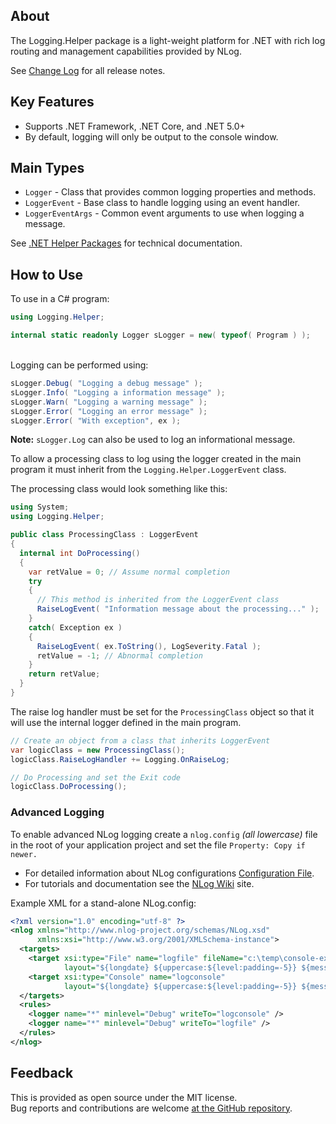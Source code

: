 ## About
The Logging.Helper package is a light-weight platform for .NET with rich log routing and management capabilities provided by NLog.

See [Change Log](https://github.com/KevinDHeath/NuGetPackages/tree/main/src/Helper/Logging.Helper#change-log) for all release notes.

## Key Features
- Supports .NET Framework, .NET Core, and .NET 5.0+
- By default, logging will only be output to the console window.

## Main Types
- `Logger` - Class that provides common logging properties and methods.
- `LoggerEvent` - Base class to handle logging using an event handler.
- `LoggerEventArgs` - Common event arguments to use when logging a message.

See [.NET Helper Packages](https://kevindheath.github.io/nuget/html/N_Logging_Helper.htm) for technical documentation.

## How to Use
To use in a C# program:
```c#
using Logging.Helper;

internal static readonly Logger sLogger = new( typeof( Program ) );
```
\
Logging can be performed using:
```c#
sLogger.Debug( "Logging a debug message" );
sLogger.Info( "Logging a information message" );
sLogger.Warn( "Logging a warning message" );
sLogger.Error( "Logging an error message" );
sLogger.Error( "With exception", ex );
```
**Note:** `sLogger.Log` can also be used to log an informational message.

To allow a processing class to log using the logger created in the main program it must inherit from the `Logging.Helper.LoggerEvent` class.

The processing class would look something like this:
```c#
using System;
using Logging.Helper;

public class ProcessingClass : LoggerEvent
{
  internal int DoProcessing()
  {
    var retValue = 0; // Assume normal completion
    try
    {
      // This method is inherited from the LoggerEvent class
      RaiseLogEvent( "Information message about the processing..." );
    }
    catch( Exception ex )
    {
      RaiseLogEvent( ex.ToString(), LogSeverity.Fatal );
      retValue = -1; // Abnormal completion
    }
    return retValue;
  }
}
```
The raise log handler must be set for the `ProcessingClass` object so that it will use the internal logger defined in the main program.

```c#
// Create an object from a class that inherits LoggerEvent
var logicClass = new ProcessingClass();
logicClass.RaiseLogHandler += Logging.OnRaiseLog;

// Do Processing and set the Exit code
logicClass.DoProcessing();
```
### Advanced Logging
To enable advanced NLog logging create a `nlog.config` _(all lowercase)_ file in the root of your application project and set the file `Property: Copy if newer.`

- For detailed information about NLog configurations [Configuration File](https://github.com/NLog/NLog/wiki/Configuration-file).
- For tutorials and documentation see the [NLog Wiki](https://github.com/nlog/nlog/wiki) site.

Example XML for a stand-alone NLog.config:
```xml
<?xml version="1.0" encoding="utf-8" ?>
<nlog xmlns="http://www.nlog-project.org/schemas/NLog.xsd"
      xmlns:xsi="http://www.w3.org/2001/XMLSchema-instance">
  <targets>
    <target xsi:type="File" name="logfile" fileName="c:\temp\console-example.log"
            layout="${longdate} ${uppercase:${level:padding=-5}} ${message}"/>
    <target xsi:type="Console" name="logconsole"
            layout="${longdate} ${uppercase:${level:padding=-5}} ${message}"/>
  </targets>
  <rules>
    <logger name="*" minlevel="Debug" writeTo="logconsole" />
    <logger name="*" minlevel="Debug" writeTo="logfile" />
  </rules>
</nlog>
```

## Feedback
This is provided as open source under the MIT license.\
Bug reports and contributions are welcome [at the GitHub repository](https://github.com/KevinDHeath/NuGetPackages).